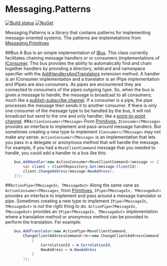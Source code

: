 Messaging.Patterns
==================
[![Build status](https://ci.appveyor.com/api/projects/status/gdkvga7qylhs8jue?svg=true)](https://ci.appveyor.com/project/peteraritchie/messaging-patterns) [![NuGet](https://img.shields.io/nuget/v/Nuget.Core.svg?maxAge=2592000)](https://www.nuget.org/packages/PRI.Messaging.Patterns/)

Messaging.Patterns is a library that contains patterns for implementing message-oriented systems.  The patterns are implemetations from [Messaging.Primitives](https://github.com/peteraritchie/Messaging.Primitives)

##Bus
A Bus is an simple implementation of [IBus](https://github.com/peteraritchie/Messaging.Primitives/blob/master/PRI.Messaging.Primitives/IBus.cs).  This class currently facilitates chaining message handlers or or consumers (implementations of [IConsumer](https://github.com/peteraritchie/Messaging.Primitives/blob/master/PRI.Messaging.Primitives/IConsumer.cs).
This bus provides the ability to automatically find and chain together handlers by providing a directory, wildcard and namespace specifier with the [AddHandlersAndTranslators](https://github.com/peteraritchie/Messaging.Patterns/blob/master/PRI.Messaging.Patterns/Extensions/Bus/BusExtensions.cs#L28) extension method.
A handler is an IConsumer implementation and a translator is an IPipe implementation and IPipes are also consumers.  As pipes are encountered they are connected to consumers of the pipes outgoing type.  So, when the bus is given a message to handle, the message is broadcast to all consumers; much like a [publish-subscribe channel](http://www.enterpriseintegrationpatterns.com/patterns/messaging/PublishSubscribeChannel.html).  If a consumer is a pipe, the pipe processes the message then sends it to another consumer.  If there is only one consumer of the message type to be handled by the bus, it will not broadcast but send to the one and only handler; like a [point-to-point channel](http://www.enterpriseintegrationpatterns.com/patterns/messaging/PointToPointChannel.html). 
##`ActionConsumer<TMessage>`
From [Primitives](https://github.com/peteraritchie/Messaging.Primitives), `IConsumer<TMessage>` provides an interface to implement and pass-around message handlers.  But sometimes creating a new type to implement `IConsumer</TMessage>` may not make any sense.  `ActionConsumer<TMessage>` is an  implementation that lets you pass in a delegate or anonymous method that will handle the message.  For example, if you had a `MoveClientCommand` message that you needed to handle, you could add a handler to a bus like this:
```C#
    bus.AddHandler(new ActionConsumer<MoveClientCommand>(message => {
        var client = clientRepository.Get(message.ClientId);
        client.ChangeAddress(message.NewAddress);
    }));
```

##`ActionPipe<TMessageIn, TMessageOut>`
Along the same vane as `ActionConsumer<TMessage>`, from [Primitives](https://github.com/peteraritchie/Messaging.Primitives), `IPipe<TMessageIn, TMessageOut>` provides an interface to implement and pass around a message translator or pipe.  Sometimes creating a new type to implement `IPipe<TMessageIn, TMessageOut>` is not the right thing to do.  `ActionPipe<TMessageIn, TMessageOut>` provides an `IPipe<TMessageIn, TMessageOut>` implementation where a translation method or anonymous method can be provided to perform the translation.  For example:
```C#
    bus.AddTranslator(new ActionPipe<MoveClientCommand,
        ChangeClientAddressCommand>(m=>new ChangeClientAddressCommand
            {
                CorrelationId = m.CorrelationId,
                NewAddress = m.NewAddress
            }
        ));
```
